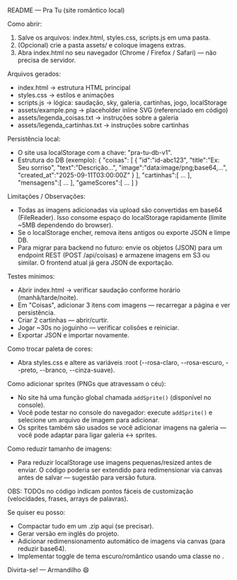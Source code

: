 README — Pra Tu (site romântico local)

Como abrir:
1. Salve os arquivos: index.html, styles.css, scripts.js em uma pasta.
2. (Opcional) crie a pasta assets/ e coloque imagens extras.
3. Abra index.html no seu navegador (Chrome / Firefox / Safari) — não precisa de servidor.

Arquivos gerados:
- index.html  -> estrutura HTML principal
- styles.css  -> estilos e animações
- scripts.js  -> lógica: saudação, sky, galeria, cartinhas, jogo, localStorage
- assets/example.png -> placeholder inline SVG (referenciado em código)
- assets/legenda_coisas.txt -> instruções sobre a galeria
- assets/legenda_cartinhas.txt -> instruções sobre cartinhas

Persistência local:
- O site usa localStorage com a chave: "pra-tu-db-v1".
- Estrutura do DB (exemplo):
{
  "coisas": [
    {
      "id":"id-abc123",
      "title":"Ex: Seu sorriso",
      "text":"Descrição...",
      "image":"data:image/png;base64,...",
      "created_at":"2025-09-11T03:00:00Z"
    }
  ],
  "cartinhas":[ ... ],
  "mensagens":[ ... ],
  "gameScores":[ ... ]
}

Limitações / Observações:
- Todas as imagens adicionadas via upload são convertidas em base64 (FileReader). Isso consome espaço do localStorage rapidamente (limite ~5MB dependendo do browser).
- Se o localStorage encher, remova itens antigos ou exporte JSON e limpe DB.
- Para migrar para backend no futuro: envie os objetos (JSON) para um endpoint REST (POST /api/coisas) e armazene imagens em S3 ou similar. O frontend atual já gera JSON de exportação.

Testes mínimos:
- Abrir index.html → verificar saudação conforme horário (manhã/tarde/noite).
- Em "Coisas", adicionar 3 itens com imagens — recarregar a página e ver persistência.
- Criar 2 cartinhas — abrir/curtir.
- Jogar ~30s no joguinho — verificar colisões e reiniciar.
- Exportar JSON e importar novamente.

Como trocar paleta de cores:
- Abra styles.css e altere as variáveis :root (--rosa-claro, --rosa-escuro, --preto, --branco, --cinza-suave).

Como adicionar sprites (PNGs que atravessam o céu):
- No site há uma função global chamada `addSprite()` (disponível no console).
- Você pode testar no console do navegador: execute `addSprite()` e selecione um arquivo de imagem para adicionar.
- Os sprites também são usados se você adicionar imagens na galeria — você pode adaptar para ligar galeria ↔ sprites.

Como reduzir tamanho de imagens:
- Para reduzir localStorage use imagens pequenas/resized antes de enviar. O código poderia ser extendido para redimensionar via canvas antes de salvar — sugestão para versão futura.

OBS: TODOs no código indicam pontos fáceis de customização (velocidades, frases, arrays de palavras).

Se quiser eu posso:
- Compactar tudo em um .zip aqui (se precisar).
- Gerar versão em inglês do projeto.
- Adicionar redimensionamento automático de imagens via canvas (para reduzir base64).
- Implementar toggle de tema escuro/romântico usando uma classe no <body>.

Divirta-se! — Armandilho 😄
